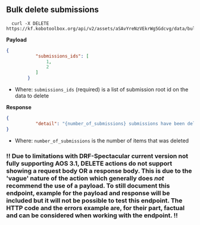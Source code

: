 ## Bulk delete submissions

```curl
  curl -X DELETE https://kf.kobotoolbox.org/api/v2/assets/aSAvYreNzVEkrWg5Gdcvg/data/bulk/
```

**Payload**
```json
{
           "submissions_ids": [
               1,
               2
           ]
        }
```
* Where: `submissions_ids` (required) is a list of submission root id on the data
to delete


**Response**
```json
{
           "detail": "{number_of_submissions} submissions have been deleted"
}
```
* Where: `number_of_submissions` is the number of items that was deleted


### !! Due to limitations with DRF-Spectacular current version not fully supporting AOS 3.1, DELETE actions do not support showing a request body OR a response body. This is due to the 'vague' nature of the action which generally does *not* recommend the use of a payload. To still document this endpoint, example for the payload and response will be included but it will not be possible to test this endpoint. The HTTP code and the errors example are, for their part, factual and can be considered when working with the endpoint. !!
